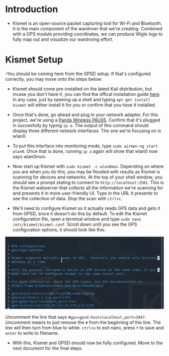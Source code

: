 # Introduction
- Kismet is an open-source packet capturing tool for Wi-Fi and Bluetooth. It is the main component of the wardriver that we're creating. Combined with a GPS module providing coordinates, we can produce Wigle logs to fully map out and visualize our wardriving effort.


# Kismet Setup
-You should be coming here from the GPSD setup. If that's configured correctly, you may move onto the steps below:

- Kismet should come pre-installed on the latest Kali distribution, but incase you don't have it, you can find the offical installation guide [here](https://www.kismetwireless.net/docs/readme/intro/kismet/). In any case, just by opening up a shell and typing `apt-get install kismet` will either install it for you or confirm that you have it installed.
- Once that's done, go ahead and plug in your network adapter. For this project, we're using a [Panda Wireless PAU05](https://www.amazon.com/Panda-300Mbps-Wireless-USB-Adapter/dp/B00EQT0YK2). Confirm that it's plugged in succesfully by typing `ip a`. The output of this command should display three different network interfaces. The one we're focusing on is wlan0.
- To put this interface into monitoring mode, type `sudo airmon-ng start wlan0`. Once that is done, running `ip a` again will show that wlan0 now says wlan0mon.
- Now start up Kismet with `sudo kismet -c wlan0mon`. Depending on where you are when you do this, you may be flooded with results as Kismet is scanning for devices and networks. At the top of your shell window, you should see a prompt stating to connect to `http://localhost:2501`. This is the Kismet webserver that collects all the information we're scanning for and presents it in more user-friendly UI. Type in the URL it presents to see the collection of data. Stop the scan with `ctrl+c`.


- We'll need to configure Kismet so it actually reads GPS data and gets it from GPSD, since it doesn't do this by default. To edit the Kismet configuration file, open a terminal window and type `sudo nano /etc/kismet/kismet.conf`. Scroll down until you see the GPS configuration options, it should look like this:

![kismetconf](https://github.com/d0njuli0/Rasperberry-Pi-Ethical-Hacking-Kit/blob/main/images/kismetconf.png?raw=true)

Uncomment the line that says `#gps=gpsd:host=localhost,port=2947`. Uncomment means to just remove the `#` from the beginning of the line. The line will then turn from blue to white. `ctrl+x` to exit nano, press `Y` to save and `enter` to write to filename.

- With this, Kismet and GPSD should now be fully configured. Move to the next document for the final steps.
